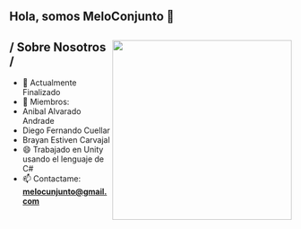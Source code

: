 ## Hola, somos MeloConjunto 👋

<div>

<img align="right" width="320" src="https://github.com/user-attachments/assets/3d425197-469c-4b1c-92a1-e7154eaaa11f"/>

<h2> / Sobre Nosotros /</h2>
  
- 🧠 Actualmente Finalizado
- 👾 Miembros:
- Anibal Alvarado Andrade
- Diego Fernando Cuellar 
- Brayan Estiven Carvajal 
- 😄 Trabajado en Unity usando el lenguaje de C#
- 📫 Contactame: **melocunjunto@gmail.com**
